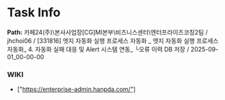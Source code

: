 # Task Info

**Path:** 카페24(주)\본사사업장\[CG]MI본부\비즈니스센터\엔터프라이즈코칭2팀 / jhchoi06 / [331816] 엣지 자동화 실행 프로세스 자동화 _ 엣지 자동화 실행 프로세스 자동화_ 4. 자동화 실패 대응 및 Alert 시스템 연동_ └오류 이력 DB 저장 / 2025-09-01_00-00-00

### WIKI
- ["https://enterprise-admin.hanpda.com/"]

